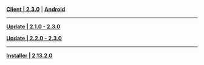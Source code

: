 **[Client | 2.3.0](https://autopatchcn.yuanshen.com/client_app/download/pc_zip/20211117173857_8JkfDHNPmqKi67qR/YuanShen_2.3.0.zip)** | **[Android](https://autopatchcn.yuanshen.com/client_app/download/Android/20211115112423_mcqMxJ8RGidTl6Ho/mihoyo/yuanshen_2.3.0_mihoyo.apk)**

---

**[Update | 2.1.0 - 2.3.0](https://autopatchcn.yuanshen.com/client_app/update/hk4e_cn/18/game_2.1.0_2.3.0_diff_7h1m5EZuVU6otB9I.zip)**

**[Update | 2.2.0 - 2.3.0](https://autopatchcn.yuanshen.com/client_app/update/hk4e_cn/18/game_2.2.0_2.3.0_diff_EtexVWZo01qNRsAD.zip)**

---

**[Installer | 2.13.2.0](https://autopatchcn.yuanshen.com/client_app/download/launcher/20211116115806_vP30peAmFdecf9i3/mihoyo/yuanshen_setup_mihoyo_20211113013109.exe)**

